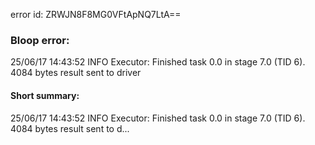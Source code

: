 error id: ZRWJN8F8MG0VFtApNQ7LtA==
### Bloop error:

25/06/17 14:43:52 INFO Executor: Finished task 0.0 in stage 7.0 (TID 6). 4084 bytes result sent to driver
#### Short summary: 

25/06/17 14:43:52 INFO Executor: Finished task 0.0 in stage 7.0 (TID 6). 4084 bytes result sent to d...